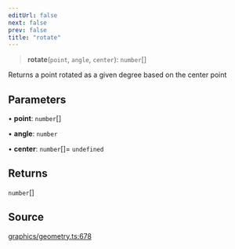 ```yaml
---
editUrl: false
next: false
prev: false
title: "rotate"
---
```


> **rotate**(`point`, `angle`, `center`): `number`[]

Returns a point rotated as a given degree based on the center point

## Parameters

• **point**: `number`[]

• **angle**: `number`

• **center**: `number`[]= `undefined`

## Returns

`number`[]

## Source

[graphics/geometry.ts:678](https://github.com/dgmjs/dgmjs/blob/main/packages/core/src/graphics/geometry.ts#L678)
